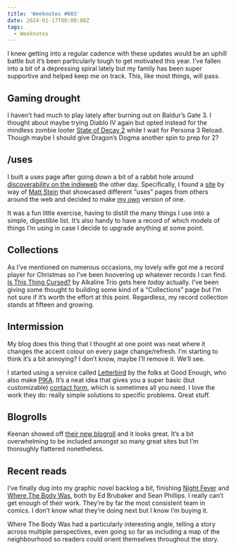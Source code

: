 ```yaml
---
title: 'Weeknotes #003'
date: 2024-01-17T00:00:00Z
tags:
  - Weeknotes
---
```

I knew getting into a regular cadence with these updates would be an uphill battle but it’s been particularly tough to get motivated this year. I’ve fallen into a bit of a depressing spiral lately but my family has been super supportive and helped keep me on track. This, like most things, will pass.

## Gaming drought

I haven’t had much to play lately after burning out on Baldur’s Gate 3. I thought about maybe trying Diablo IV again but opted instead for the mindless zombie looter [State of Decay 2](https://www.igdb.com/games/state-of-decay-2-juggernaut-edition) while I wait for Persona 3 Reload. Though maybe I should give Dragon’s Dogma another spin to prep for 2?

## /uses

I built a uses page after going down a bit of a rabbit hole around [discoverability on the indieweb](https://crashthearcade.com/2024/01/12/the-indieweb-needs-a-search-engine-or-something-like-it-2/) the other day. Specifically, I found a [site](https://uses.tech) by way of [Matt Stein](https://t00t.cloud/@mattrambles) that showcased different “uses” pages from others around the web and decided to make [my own](/defaults/) version of one.

It was a fun little exercise, having to distill the many things I use into a simple, digestible list. It’s also handy to have a record of which models of things I’m using in case I decide to upgrade anything at some point.

## Collections

As I’ve mentioned on numerous occasions, my lovely wife got me a record player for Christmas so I’ve been hoovering up whatever records I can find. [Is This Thing Cursed?](https://www.last.fm/music/Alkaline+Trio/Is+This+Thing+Cursed%3F) by Alkaline Trio gets here *today* actually. I’ve been giving some thought to building some kind of a “Collections” page but I’m not sure if it’s worth the effort at this point. Regardless, my record collection stands at fifteen and growing.

## Intermission

My blog does this thing that I thought at one point was neat where it changes the accent colour on every page change/refresh. I’m starting to think it’s a bit annoying? I don’t know, maybe I’ll remove it. We’ll see.

I started using a service called [Letterbird](https://letterbird.co) by the folks at Good Enough, who also make [PIKA](https://pika.page/). It’s a neat idea that gives you a super basic (but customizable) [contact form](https://letterbird.co/mike), which is sometimes all you need. I love the work they do: really simple solutions to specific problems. Great stuff.

## Blogrolls

Keenan showed off [their new blogroll](https://gkeenan.co/blogroll) and it looks great. It’s a bit overwhelming to be included amongst so many great sites but I’m thoroughly flattered nonetheless.

## Recent reads

I’ve finally dug into my graphic novel backlog a bit, finishing [Night Fever](https://app.thestorygraph.com/books/728644d3-4f7c-46b2-88df-00010f7f24aa) and [Where The Body Was](https://app.thestorygraph.com/books/9b1b647e-0332-477a-a30c-37b7e8183d8c), both by Ed Brubaker and Sean Phillips. I really can’t get enough of their work. They’re by far the most consistent team in comics. I don’t know what they’re doing next but I know I’m buying it.

Where The Body Was had a particularly interesting angle, telling a story across multiple perspectives, even going so far as including a map of the neighbourhood so readers could orient themselves throughout the story.